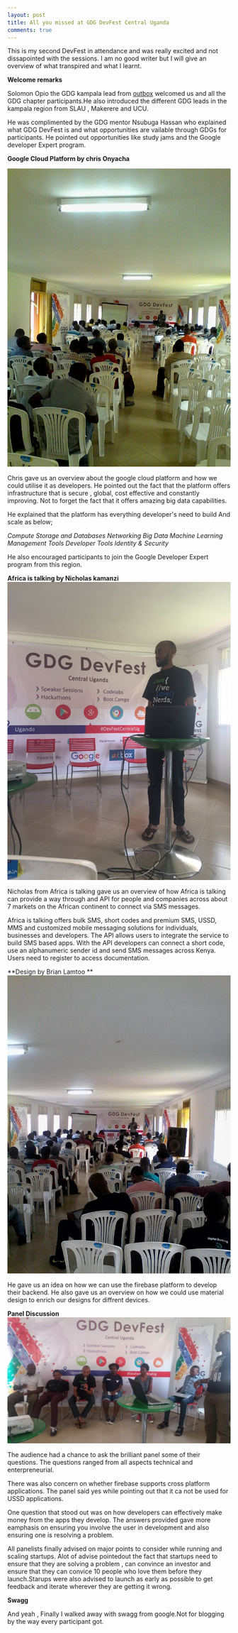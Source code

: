 ```yaml
---
layout: post
title: All you missed at GDG DevFest Central Uganda
comments: true
---
```


This is my second DevFest in attendance and was really excited and not dissapointed with the sessions. I am no good writer but I will give an overview of what transpired and what I learnt.  

**Welcome remarks**

Solomon Opio the GDG kampala lead from [outbox](http://www.outbox.co.ug/) welcomed us and all the GDG chapter participants.He also introduced the different GDG leads in the kampala region from SLAU , Makerere and UCU.  

He was complimented by the GDG mentor Nsubuga Hassan who explained what GDG DevFest  is and what opportunities are vailable through GDGs for participants. He pointed out opportunities like study jams and the Google developer Expert program.  

**Google Cloud Platform by chris Onyacha**

<img src="assets/chris.jpg" title="Profile Picture" class="profile"> 

Chris gave us an overview about the google cloud platform and how we could utilise it as developers. He pointed out the fact that the platform offers infrastructure that is secure , global, cost effective and constantly improving. Not to forget the fact that it offers amazing big data capabilities.  

He explained that the platform has everything developer's need to build And scale as below;  

*Compute* 
*Storage and Databases*
*Networking*
*Big Data*
*Machine Learning*
*Management Tools*
*Developer Tools*
*Identity & Security*

He also encouraged participants to join the Google Developer Expert program from this region.  

**Africa is talking by Nicholas kamanzi**
<img src="assets/kmn.jpg" title="Profile Picture" class="profile">

Nicholas from Africa is talking gave us an overview of how Africa is talking can provide a way through and API for people and companies across about 7 markets on the African continent to connect via SMS messages.  

Africa is talking offers bulk SMS, short codes and premium SMS, USSD, MMS and customized mobile messaging solutions for individuals, businesses and developers. The API allows users to integrate the service to build SMS based apps. With the API developers can connect a short code, use an alphanumeric sender id and send SMS messages across Kenya. Users need to register to access documentation.  

**Design by Brian Lamtoo **
<img src="assets/brian.jpg" title="Profile Picture" class="profile">

He gave us an idea on how we can use the firebase platform to develop their backend. He also gave us an overview on how we could use material design to enrich our designs for diffrent devices.  

**Panel Discussion**
<img src="assets/panel.jpg" title="Profile Picture" class="profile"> 

The audience had a chance to ask the brilliant panel some of their questions. The questions ranged from all aspects  technical and enterpreneurial.   


There was also concern on whether firebase supports cross platform applications. The panel said yes while pointing out that it ca not be used for USSD applications.  


One question that stood out was on how developers can effectively make money from the apps they develop. The answers provided gave more eamphasis on ensuring you involve the user in development and also ensuring one is resolving a problem. 

All panelists finally advised on major points to consider while running and scaling startups. Alot of advise pointedout the fact that startups need to ensure that they are solving a problem , can convince an investor and ensure that they can convice 10 people who love them before they launch.Starups were also advised to launch as early as possible to get feedback and iterate wherever they are getting it wrong.  

**Swagg**

And yeah , Finally I walked away with swagg from google.Not for blogging by the way every participant got.



